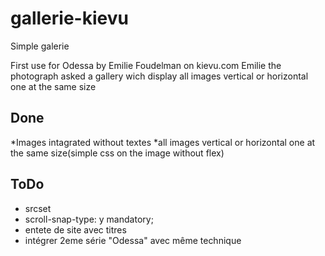 # gallerie-kievu
Simple galerie

First use for Odessa by Emilie Foudelman on kievu.com
Emilie the photograph asked a gallery wich display all images vertical or horizontal one at the same size
## Done
*Images intagrated without textes 
*all images vertical or horizontal one at the same size(simple css on the image without flex)
## ToDo

* srcset
* scroll-snap-type: y mandatory;
* entete de site avec titres
* intégrer 2eme série "Odessa" avec même technique
